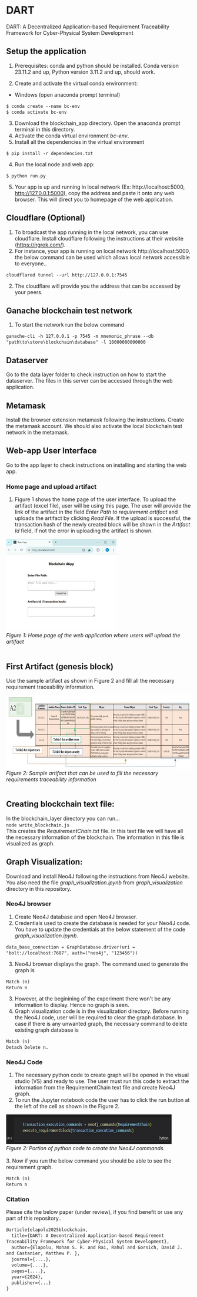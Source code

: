 # DART
DART: A Decentralized Application-based Requirement Traceability Framework for Cyber-Physical System Development

## Setup the application
1. Prerequisites: conda and python should be installed. Conda version 23.11.2 and up, Python version 3.11.2 and up, should work. 

3. Create and activate the virtual conda environment:
  - Windows (open anaconda prompt terminal)
```
$ conda create --name bc-env
$ conda activate bc-env
```
3. Download the blockchain_app directory. Open the anaconda prompt terminal in this directory.
4. Activate the conda virtual environment _bc-env_.
5. Install all the dependencies in the virtual environment
```
$ pip install -r dependencies.txt
```
4. Run the local node and web app:
```
$ python run.py
```
5. Your app is up and running in local network (Ex: http://localhost:5000, http://127.0.0.1:5000), copy the address and paste it onto any web browser. This will direct you to homepage of the web application.

## Cloudflare (Optional)
1. To broadcast the app running in the local network, you can use cloudflare. Install cloudflare following the instructions at their website (https://ngrok.com/).
2. For instance, your app is running on local network http://localhost:5000, the below command can be used which allows local network accessible to everyone..
```
cloudflared tunnel --url http://127.0.0.1:7545
```
2. The cloudflare will provide you the address that can be accessed by your peers.

##  Ganache blockchain test network
1. To start the network run the below command 
```
ganache-cli -h 127.0.0.1 -p 7545 -m mnemonic_phrase --db "path\to\store\blockchain\database" -l 10000000000000
```

## Dataserver
Go to the data layer folder to check instruction on how to start the dataserver. The files in this server can be accessed through the web application. 

## Metamask
Install the browser extension metamask following the instructions. Create the metamask account. We should also activate the local blockchain test network in the metamask. 

## Web-app User Interface
Go to the app layer to check instructions on installing and starting the web app.

### Home page and upload artifact
1. Figure 1 shows the home page of the user interface. To upload the artifact (excel file), user will be using this page. The user will provide the link of the artifact in the field _Enter Path to requirement artifact_ and uploads the artifact by clicking _Read File_. If the upload is successful, the transaction hash of the newly created block will be shown in the _Artifact Id_ field, if not the error in uploading the artifact is shown. <br>

<img src= "/assets_main/web_app_upload_artifact.jpg" width="300" height="250"> <br>
*Figure 1: Home page of the web application where users will upload the artifact* <br>
<br> 

## First Artifact (genesis block)
Use the sample artifact as shown in Figure 2 and fill all the necessary requirement traceability information. <br>
   
<img src= "/assets_main/art_sample.jpg" width="650" height="200"> <br>
*Figure 2: Sample artifact that can be used to fill the necessary requirements traceability information* <br>
<br> 

## Creating blockchain text file:   
In the blockchain_layer directory you can run...<br>
`node write_blockchain.js` <br>
This creates the _RequirementChain.txt_ file. In this text file we will have all the necessary information of the blockchain. The information in this file is visualized as graph.

## Graph Visualization:   
Download and install Neo4J following the instructions from Neo4J website. You also need the file _graph_visualization.ipynb_ from _graph_visualization_ directory in this repository.

### Neo4J browser
1. Create Neo4J database and open Neo4J browser.
2. Credentials used to create the database is needed for your Neo4J code. You have to update the credentials at the below statement of the code _graph_visualization.ipynb_.
```
data_base_connection = GraphDatabase.driver(uri = "bolt://localhost:7687", auth=("neo4j", "123456"))
```
3. Neo4J browser displays the graph. The command used to generate the graph is
```
Match (n)
Return n
```
3. However, at the beginining of the experiment there won't be any information to display. Hence no graph is seen.
4. Graph visualization code is in the visualization directory. Before running the Neo4J code, user will be required to clear the graph database. In case if there is any unwanted graph, the necessary command to delete existing graph database is
```
Match (n) 
Detach Delete n.
```
### Neo4J Code
1. The necessary python code to create graph will be opened in the visual studio (VS) and ready to use. The user must run this code to extract the information from the RequirementChain text file and create Neo4J graph.
2. To run the Jupyter notebook code the user has to click the run button at the left of the cell as shown in the Figure 2. <br>

<img src= "/assets_main/neo4j_snippet.jpg" width="450" height="80"> <br>
*Figure 2: Portion of python code to create the Neo4J commands.* <br>
<br>
3. Now if you run the below command you should be able to see the requirement graph. 
```
Match (n)
Return n
```

### Citation
Please cite the below paper (under review), if you find benefit or use any part of this repository.. <br>
```
@article{elapolu2025blockchain, 
  title={DART: A Decentralized Application-based Requirement Traceability Framework for Cyber-Physical System Development}, 
  author={Elapolu, Mohan S. R. and Rai, Rahul and Gorsich, David J. and Castanier, Matthew P. }, 
  journal={....},
  volume={....},
  pages={....},
  year={2024}, 
  publisher={...} 
}
```
